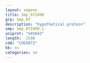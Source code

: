 ```yaml
---
layout: smgene
title: Smp_072490
grp: Smp_07
description: "hypothetical protein"
smp: Smp_072490.1
uniprot: "G4VA43"
length:  1590
cdd: "COG5072"
kk: ns
categories: sm
---
```

